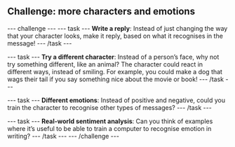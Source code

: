 ## Challenge: more characters and emotions

--- challenge ---
--- task ---
**Write a reply**: Instead of just changing the way that your character looks, make it reply, based on what it recognises in the message!
--- /task ---

--- task ---
**Try a different character**: Instead of a person’s face, why not try something different, like an animal?
The character could react in different ways, instead of smiling. For example, you could make a dog that wags their tail if you say something nice about the movie or book!
--- /task ---

--- task ---
**Different emotions**: Instead of positive and negative, could you train the character to recognise other types of messages?
--- /task ---

--- task ---
**Real-world sentiment analysis**: Can you think of examples where it’s useful to be able to train a computer to recognise emotion in writing?
--- /task ---
--- /challenge ---
